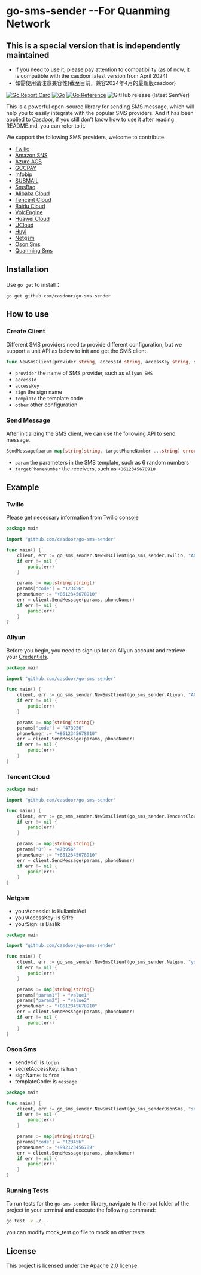 # go-sms-sender --For Quanming Network

## This is a special version that is independently maintained
- If you need to use it, please pay attention to compatibility (as of now, it is compatible with the casdoor latest version from April 2024)
- 如需使用请注意兼容性(截至目前，兼容2024年4月的最新版casdoor)

[![Go Report Card](https://goreportcard.com/badge/github.com/casdoor/go-sms-sender)](https://goreportcard.com/report/github.com/casdoor/go-sms-sender)
[![Go](https://github.com/casdoor/go-sms-sender/actions/workflows/ci.yml/badge.svg)](https://github.com/casdoor/go-sms-sender/actions/workflows/ci.yml)
[![Go Reference](https://pkg.go.dev/badge/github.com/casdoor/go-sms-sender.svg)](https://pkg.go.dev/github.com/casdoor/go-sms-sender)
![GitHub release (latest SemVer)](https://img.shields.io/github/v/release/casdoor/go-sms-sender)

This is a powerful open-source library for sending SMS message, which will help you to easily integrate with the popular SMS providers. And it has been applied to [Casdoor](https://github.com/casdoor/casdoor), if you still don’t know how to use it after reading README.md, you can refer to it.

We support the following SMS providers, welcome to contribute.

- [Twilio](https://www.twilio.com)
- [Amazon SNS](https://aws.amazon.com/sns/)
- [Azure ACS](https://azure.microsoft.com/en-us/products/communication-services)
- [GCCPAY](https://gccpay.com/)
- [Infobip](https://www.infobip.com/)
- [SUBMAIL](https://en.mysubmail.com/)
- [SmsBao](https://www.smsbao.com/)
- [Alibaba Cloud](https://www.aliyun.com/product/sms)
- [Tencent Cloud](https://cloud.tencent.com/document/product/382)
- [Baidu Cloud](https://cloud.baidu.com/product/sms.html)
- [VolcEngine](https://www.volcengine.com/product/cloud-sms)
- [Huawei Cloud](https://www.huaweicloud.com/product/msgsms.html)
- [UCloud](https://www.ucloud.cn/site/product/usms.html)
- [Huyi](https://www.ihuyi.com/)
- [Netgsm](https://www.netgsm.com.tr/)
- [Oson Sms](https://osonsms.com/)
- [Quanming Sms](https://dev.quanmwl.com/)

## Installation

Use `go get` to install：

```
go get github.com/casdoor/go-sms-sender
```

## How to use

### Create Client

Different SMS providers need to provide different configuration, but we support a unit API as below to init and get the SMS client.

```go
func NewSmsClient(provider string, accessId string, accessKey string, sign string, template string, other ...string) (SmsClient, error)
```

- `provider` the name of SMS provider, such as `Aliyun SMS`
- `accessId`
- `accessKey`
- `sign` the sign name
- `template` the template code
- `other` other configuration

### Send Message

After initializing the SMS client, we can use the following API to send message.

```go
SendMessage(param map[string]string, targetPhoneNumber ...string) error
```

- `param` the parameters in the SMS template, such as 6 random numbers
- `targetPhoneNumber` the receivers, such as `+8612345678910`

## Example

### Twilio

Please get necessary information from Twilio [console](https://console.twilio.com/)

```go
package main

import "github.com/casdoor/go-sms-sender"

func main() {
	client, err := go_sms_sender.NewSmsClient(go_sms_sender.Twilio, "ACCOUNT_SID", "AUTH_TOKEN", "", "TEMPLATE_CODE")
	if err != nil {
		panic(err)
	}

	params := map[string]string{}
	params["code"] = "123456"
	phoneNumer := "+8612345678910"
	err = client.SendMessage(params, phoneNumer)
	if err != nil {
		panic(err)
	}
}
```

### Aliyun

Before you begin, you need to sign up for an Aliyun account and retrieve your [Credentials](https://usercenter.console.aliyun.com/#/manage/ak).

```go
package main

import "github.com/casdoor/go-sms-sender"

func main() {
	client, err := go_sms_sender.NewSmsClient(go_sms_sender.Aliyun, "ACCESS_KEY_ID", "ACCESS_KEY_SECRET", "SIGN_NAME", "TEMPLATE_CODE")
	if err != nil {
		panic(err)
	}

	params := map[string]string{}
	params["code"] = "473956"
	phoneNumer := "+8612345678910"
	err = client.SendMessage(params, phoneNumer)
	if err != nil {
		panic(err)
	}
}
```

### Tencent Cloud

```go
package main

import "github.com/casdoor/go-sms-sender"

func main() {
	client, err := go_sms_sender.NewSmsClient(go_sms_sender.TencentCloud, "secretId", "secretKey", "SIGN_NAME", "TEMPLATE_CODE", "APP_ID")
	if err != nil {
		panic(err)
	}

	params := map[string]string{}
	params["0"] = "473956"
	phoneNumer := "+8612345678910"
	err = client.SendMessage(params, phoneNumer)
	if err != nil {
		panic(err)
	}
}
```

### Netgsm

- yourAccessId: is KullaniciAdi
- yourAccessKey: is Sifre
- yourSign: is Baslik

```go
package main

import "github.com/casdoor/go-sms-sender"

func main() {
	client, err := go_sms_sender.NewSmsClient(go_sms_sender.Netgsm, "yourAccessId", "yourAccessKey", "yourSign", "yourTemplate")
	if err != nil {
		panic(err)
	}

	params := map[string]string{}
	params["param1"] = "value1"
	params["param2"] = "value2"
	phoneNumer := "+8612345678910"
	err = client.SendMessage(params, phoneNumer)
	if err != nil {
		panic(err)
	}
}
```

### Oson Sms

- senderId: is `login`
- secretAccessKey: is `hash`
- signName: is `from`
- templateCode: is `message`

```go
package main

func main() {
	client, err := go_sms_sender.NewSmsClient(go_sms_senderOsonSms, "senderId", "secretAccessKey", "signName", "templateCode")
	if err != nil {
		panic(err)
	}

	params := map[string]string{}
	params["code"] = "123456"
	phoneNumer := "+992123456789"
	err = client.SendMessage(params, phoneNumer)
	if err != nil {
		panic(err)
	}
}
```


### Running Tests

To run tests for the `go-sms-sender` library, navigate to the root folder of the project in your terminal and execute the following command:

```sh
go test -v ./...
```

you can modify mock_test.go file to mock an other tests

## License

This project is licensed under the [Apache 2.0 license](LICENSE).
